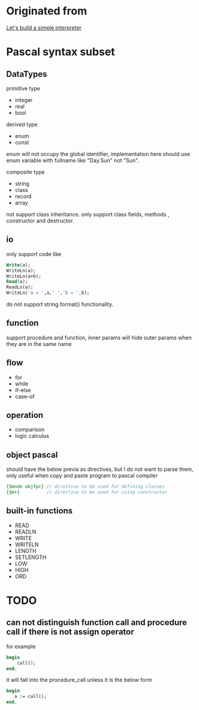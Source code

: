 # Originated from 
[Let's build a simple interpreter](https://github.com/rspivak/lsbasi)

# Pascal syntax subset
## DataTypes
primitive type
- integer
- real
- bool

derived type
- enum
- const

enum will not occupy the global identifier, implementation here should use enum variable with fullname like "Day.Sun" not "Sun".

composite type
- string 
- class 
- record
- array

not support class inheritance. only support class fields, methods , constructor and destructor.

## io
only support code like 
```pascal
Write(a);
WriteLn(a);
WriteLn(a+b);
Read(a);
ReadLn(a);
WriteLn('a = ',a,' ','b = ',b);
```
do not support string.format() functionality.

## function 
support procedure and function, inner params will hide outer params when they are in the same name

## flow 
- for 
- while
- if-else
- case-of

## operation 
- comparison 
- logic calculus

## object pascal
should have the below previa as directives, but I do not want to parse them, only useful when copy and paste program to pascal compiler
```pascal
{$mode objfpc} // directive to be used for defining classes
{$m+}		   // directive to be used for using constructor
```

## built-in functions
- READ
- READLN
- WRITE
- WRITELN
- LENGTH
- SETLENGTH
- LOW
- HIGH
- ORD

# TODO
## can not distinguish function call and procedure call if there is not assign operator
for example 
```pascal
begin
    call();
end.
```
it will fall into the procedure_call unless it is the below form 
```pascal
begin
   a := call();
end.
```